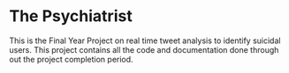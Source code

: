 # The Psychiatrist

This is the Final Year Project on real time tweet analysis to identify suicidal users.
This project contains all the code and documentation done through out the project completion period.
